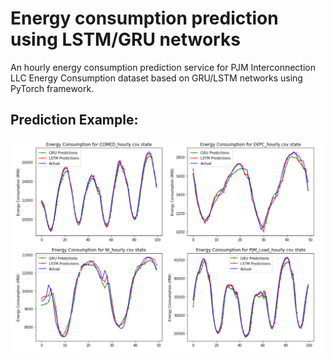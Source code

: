 # Energy consumption prediction using LSTM/GRU networks

An hourly energy consumption prediction service for PJM Interconnection LLC Energy Consumption dataset based on GRU/LSTM networks using PyTorch framework.

## Prediction Example:
![alt text](https://github.com/amirmasoudsfd/energy-consumption-prediction/blob/master/Prediction%20Example.png)
